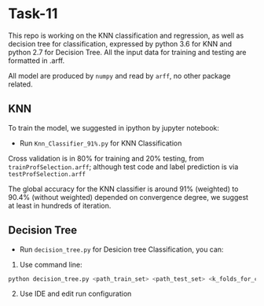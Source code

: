 # Task-11

This repo is working on the KNN classification and regression, as well as decision tree for classification, expressed by python 3.6 for KNN and python 2.7 for Decision Tree. All the input data for training and testing are formatted in .arff.

All model are produced by `numpy` and read by `arff`, no other package related. 


## KNN

To train the model, we suggested in ipython by jupyter notebook:
* Run `Knn_Classifier_91%.py` for KNN Classification

Cross validation is in 80% for training and 20% testing, from `trainProfSelection.arff`; although test code and label prediction is via `testProfSelection.arff`

The global accuracy for the KNN classifier is around 91% (weighted) to 90.4% (without weighted) depended on convergence degree, we suggest at least in hundreds of iteration. 


## Decision Tree

* Run `decision_tree.py` for Desicion tree Classification, you can:
1. Use command line:
```bash
python decision_tree.py <path_train_set> <path_test_set> <k_folds_for_cross_validation>`
```
2. Use IDE and edit run configuration
